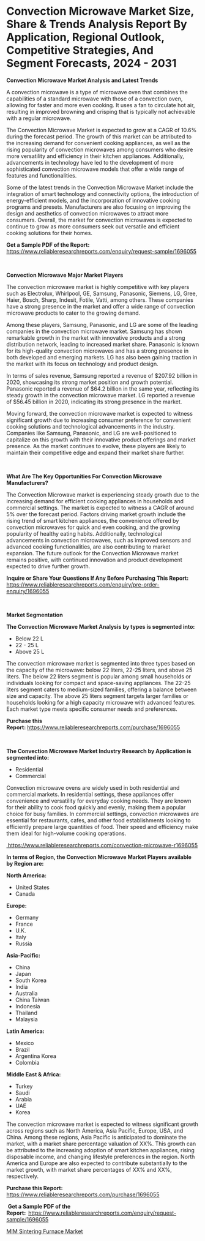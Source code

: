 <p><h1>Convection Microwave Market Size, Share & Trends Analysis Report By Application, Regional Outlook, Competitive Strategies, And Segment Forecasts, 2024 - 2031</h1></p><p><strong>Convection Microwave Market Analysis and Latest Trends</strong></p>
<p><p>A convection microwave is a type of microwave oven that combines the capabilities of a standard microwave with those of a convection oven, allowing for faster and more even cooking. It uses a fan to circulate hot air, resulting in improved browning and crisping that is typically not achievable with a regular microwave.</p><p>The Convection Microwave Market is expected to grow at a CAGR of 10.6% during the forecast period. The growth of this market can be attributed to the increasing demand for convenient cooking appliances, as well as the rising popularity of convection microwaves among consumers who desire more versatility and efficiency in their kitchen appliances. Additionally, advancements in technology have led to the development of more sophisticated convection microwave models that offer a wide range of features and functionalities.</p><p>Some of the latest trends in the Convection Microwave Market include the integration of smart technology and connectivity options, the introduction of energy-efficient models, and the incorporation of innovative cooking programs and presets. Manufacturers are also focusing on improving the design and aesthetics of convection microwaves to attract more consumers. Overall, the market for convection microwaves is expected to continue to grow as more consumers seek out versatile and efficient cooking solutions for their homes.</p></p>
<p><strong>Get a Sample PDF of the Report:&nbsp;</strong> <a href="https://www.reliableresearchreports.com/enquiry/request-sample/1696055">https://www.reliableresearchreports.com/enquiry/request-sample/1696055</a></p>
<p>&nbsp;</p>
<p><strong>Convection Microwave Major Market Players</strong></p>
<p><p>The convection microwave market is highly competitive with key players such as Electrolux, Whirlpool, GE, Samsung, Panasonic, Siemens, LG, Gree, Haier, Bosch, Sharp, Indesit, Fotile, Vatti, among others. These companies have a strong presence in the market and offer a wide range of convection microwave products to cater to the growing demand.</p><p>Among these players, Samsung, Panasonic, and LG are some of the leading companies in the convection microwave market. Samsung has shown remarkable growth in the market with innovative products and a strong distribution network, leading to increased market share. Panasonic is known for its high-quality convection microwaves and has a strong presence in both developed and emerging markets. LG has also been gaining traction in the market with its focus on technology and product design.</p><p>In terms of sales revenue, Samsung reported a revenue of $207.92 billion in 2020, showcasing its strong market position and growth potential. Panasonic reported a revenue of $64.2 billion in the same year, reflecting its steady growth in the convection microwave market. LG reported a revenue of $56.45 billion in 2020, indicating its strong presence in the market.</p><p>Moving forward, the convection microwave market is expected to witness significant growth due to increasing consumer preference for convenient cooking solutions and technological advancements in the industry. Companies like Samsung, Panasonic, and LG are well-positioned to capitalize on this growth with their innovative product offerings and market presence. As the market continues to evolve, these players are likely to maintain their competitive edge and expand their market share further.</p></p>
<p>&nbsp;</p>
<p><strong>What Are The Key Opportunities For Convection Microwave Manufacturers?</strong></p>
<p><p>The Convection Microwave market is experiencing steady growth due to the increasing demand for efficient cooking appliances in households and commercial settings. The market is expected to witness a CAGR of around 5% over the forecast period. Factors driving market growth include the rising trend of smart kitchen appliances, the convenience offered by convection microwaves for quick and even cooking, and the growing popularity of healthy eating habits. Additionally, technological advancements in convection microwaves, such as improved sensors and advanced cooking functionalities, are also contributing to market expansion. The future outlook for the Convection Microwave market remains positive, with continued innovation and product development expected to drive further growth.</p></p>
<p><strong>Inquire or Share Your Questions If Any Before Purchasing This Report:</strong> <a href="https://www.reliableresearchreports.com/enquiry/pre-order-enquiry/1696055">https://www.reliableresearchreports.com/enquiry/pre-order-enquiry/1696055</a></p>
<p>&nbsp;</p>
<p><strong>Market Segmentation</strong></p>
<p><strong>The Convection Microwave Market Analysis by types is segmented into:</strong></p>
<p><ul><li>Below 22 L</li><li>22 - 25 L</li><li>Above 25 L</li></ul></p>
<p><p>The convection microwave market is segmented into three types based on the capacity of the microwave: below 22 liters, 22-25 liters, and above 25 liters. The below 22 liters segment is popular among small households or individuals looking for compact and space-saving appliances. The 22-25 liters segment caters to medium-sized families, offering a balance between size and capacity. The above 25 liters segment targets larger families or households looking for a high capacity microwave with advanced features. Each market type meets specific consumer needs and preferences.</p></p>
<p><strong>Purchase this Report:&nbsp;</strong><a href="https://www.reliableresearchreports.com/purchase/1696055">https://www.reliableresearchreports.com/purchase/1696055</a></p>
<p>&nbsp;</p>
<p><strong>The Convection Microwave Market Industry Research by Application is segmented into:</strong></p>
<p><ul><li>Residential</li><li>Commercial</li></ul></p>
<p><p>Convection microwave ovens are widely used in both residential and commercial markets. In residential settings, these appliances offer convenience and versatility for everyday cooking needs. They are known for their ability to cook food quickly and evenly, making them a popular choice for busy families. In commercial settings, convection microwaves are essential for restaurants, cafes, and other food establishments looking to efficiently prepare large quantities of food. Their speed and efficiency make them ideal for high-volume cooking operations.</p></p>
<p><a href="https://www.reliableresearchreports.com/convection-microwave-r1696055">&nbsp;https://www.reliableresearchreports.com/convection-microwave-r1696055</a></p>
<p><strong>In terms of Region, the Convection Microwave Market Players available by Region are:</strong></p>
<p>
    <p> <strong> North America: </strong>
        <ul>
            <li>United States</li>
            <li>Canada</li>
        </ul>
        </p> 
    <p> <strong> Europe: </strong>
        <ul>
            <li>Germany</li>
            <li>France</li>
            <li>U.K.</li>
            <li>Italy</li>
            <li>Russia</li>
        </ul>
        </p> 
    <p> <strong> Asia-Pacific: </strong>
        <ul>
            <li>China</li>
            <li>Japan</li>
            <li>South Korea</li>
            <li>India</li>
            <li>Australia</li>
            <li>China Taiwan</li>
            <li>Indonesia</li>
            <li>Thailand</li>
            <li>Malaysia</li>
        </ul>
        </p> 
    <p> <strong> Latin America: </strong>
        <ul>
            <li>Mexico</li>
            <li>Brazil</li>
            <li>Argentina Korea</li>
            <li>Colombia</li>
        </ul>
        </p> 
    <p> <strong> Middle East & Africa: </strong>
        <ul>
            <li>Turkey</li>
            <li>Saudi</li>
            <li>Arabia</li>
            <li>UAE</li>
            <li>Korea</li>
        </ul>
    </p>
    </p>
<p><p>The convection microwave market is expected to witness significant growth across regions such as North America, Asia Pacific, Europe, USA, and China. Among these regions, Asia Pacific is anticipated to dominate the market, with a market share percentage valuation of XX%. This growth can be attributed to the increasing adoption of smart kitchen appliances, rising disposable income, and changing lifestyle preferences in the region. North America and Europe are also expected to contribute substantially to the market growth, with market share percentages of XX% and XX%, respectively.</p></p>
<p><strong>Purchase this Report: </strong><a href="https://www.reliableresearchreports.com/purchase/1696055">https://www.reliableresearchreports.com/purchase/1696055</a></p>
<p>&nbsp;<strong>Get a Sample PDF of the Report:&nbsp;&nbsp;</strong><a href="https://www.reliableresearchreports.com/enquiry/request-sample/1696055">https://www.reliableresearchreports.com/enquiry/request-sample/1696055</a></p>
<p><strong></strong></p>
<p><p><a href="https://issuu.com/reportprime-2/docs/mim-sintering-furnace-market-size-2030.pptx">MIM Sintering Furnace Market</a></p></p>